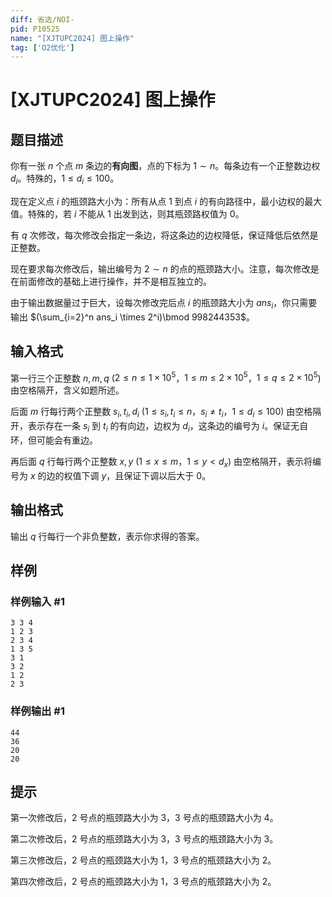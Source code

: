 ```yaml
---
diff: 省选/NOI-
pid: P10525
name: "[XJTUPC2024] 图上操作"
tag: ['O2优化']
---
```

# [XJTUPC2024] 图上操作
## 题目描述

你有一张 $n$ 个点 $m$ 条边的**有向图**，点的下标为 $1\sim n$。每条边有一个正整数边权 $d_i$。特殊的，$1\le d_i \le 100$。

现在定义点 $i$ 的瓶颈路大小为：所有从点 $1$ 到点 $i$ 的有向路径中，最小边权的最大值。特殊的，若 $i$ 不能从 $1$ 出发到达，则其瓶颈路权值为 $0$。

有 $q$ 次修改，每次修改会指定一条边，将这条边的边权降低，保证降低后依然是正整数。

现在要求每次修改后，输出编号为 $2\sim n$ 的点的瓶颈路大小。注意，每次修改是在前面修改的基础上进行操作，并不是相互独立的。

由于输出数据量过于巨大，设每次修改完后点 $i$ 的瓶颈路大小为 $ans_i$，你只需要输出 $(\sum_{i=2}^n ans_i \times 2^i)\bmod 998244353$。
## 输入格式

第一行三个正整数 $n,m,q$ ($2\le n\le 1\times 10^5$，$1\le m \le 2\times 10^5$，$1\le q\le 2\times 10^5$) 由空格隔开，含义如题所述。

后面 $m$ 行每行两个正整数 $s_i,t_i,d_i$ ($1\le s_i,t_i\le n$，$s_i\neq t_i$，$1\le d_i \le 100$) 由空格隔开，表示存在一条 $s_i$ 到 $t_i$ 的有向边，边权为 $d_i$，这条边的编号为 $i$。保证无自环，但可能会有重边。

再后面 $q$ 行每行两个正整数 $x,y$ ($1\le x\le m$，$1\le y < d_x$) 由空格隔开，表示将编号为 $x$ 的边的权值下调 $y$，且保证下调以后大于 $0$。
## 输出格式

输出 $q$ 行每行一个非负整数，表示你求得的答案。
## 样例

### 样例输入 #1
```
3 3 4
1 2 3
2 3 4
1 3 5
3 1
3 2
1 2
2 3

```
### 样例输出 #1
```
44
36
20
20

```
## 提示

第一次修改后，$2$ 号点的瓶颈路大小为 $3$，$3$ 号点的瓶颈路大小为 $4$。

第二次修改后，$2$ 号点的瓶颈路大小为 $3$，$3$ 号点的瓶颈路大小为 $3$。

第三次修改后，$2$ 号点的瓶颈路大小为 $1$，$3$ 号点的瓶颈路大小为 $2$。

第四次修改后，$2$ 号点的瓶颈路大小为 $1$，$3$ 号点的瓶颈路大小为 $2$。
